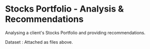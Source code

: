 # Stocks Portfolio - Analysis & Recommendations
Analysing a client's Stocks Portfolio and providing recommendations.

Dataset : Attached as files above.

